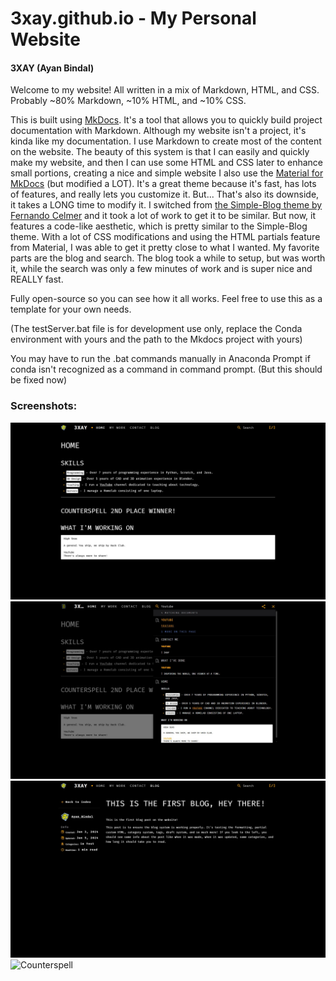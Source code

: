 # 3xay.github.io - My Personal Website
#### 3XAY (Ayan Bindal)

Welcome to my website!
All written in a mix of Markdown, HTML, and CSS.
Probably ~80% Markdown, ~10% HTML, and ~10% CSS.

This is built using [MkDocs](https://mkdocs.org). It's a tool that allows you to quickly build project documentation with Markdown.
Although my website isn't a project, it's kinda like my documentation. I use Markdown to create most of the content on the website.
The beauty of this system is that I can easily and quickly make my website, and then I can use some HTML and CSS later to enhance small portions, creating a nice and simple website
I also use the [Material for MkDocs](https://squidfunk.github.io/mkdocs-material/) (but modified a LOT). It's a great theme because it's fast, has lots of features, and really lets you customize it.
But... That's also its downside, it takes a LONG time to modify it. I switched from [the Simple-Blog theme by Fernando Celmer](https://github.com/FernandoCelmer/mkdocs-simple-blog) and it took a lot of work to get it to be similar.
But now, it features a code-like aesthetic, which is pretty similar to the Simple-Blog theme. With a lot of CSS modifications and using the HTML partials feature from Material, I was able to get it pretty close to what I wanted.
My favorite parts are the blog and search. The blog took a while to setup, but was worth it, while the search was only a few minutes of work and is super nice and REALLY fast.

Fully open-source so you can see how it all works.
Feel free to use this as a template for your own needs.

(The testServer.bat file is for development use only, replace the
Conda environment with yours and the path to the Mkdocs project with yours)

You may have to run the .bat commands manually in Anaconda Prompt if conda isn't recognized as a command in command prompt. (But this should be fixed now)

### Screenshots:
![Home Page](https://raw.githubusercontent.com/3XAY/3xay.github.io/refs/heads/main/screenshots/home.jpg)
![YouTube Search Results](https://raw.githubusercontent.com/3XAY/3xay.github.io/refs/heads/main/screenshots/search.jpg)
![Blog](https://raw.githubusercontent.com/3XAY/3xay.github.io/refs/heads/main/screenshots/blog.jpg)
![Counterspell](https://raw.githubusercontent.com/3XAY/3xay.github.io/refs/heads/main/screenshots/counterspell.jpg)
